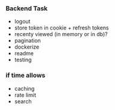 ### Backend Task

- logout
- store token in cookie + refresh tokens
- recenty viewed (in memory or in db)?
- pagination
- dockerize
- readme
- testing

### if time allows

- caching
- rate limit
- search